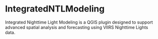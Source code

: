 # IntegratedNTLModeling
Integrated Nighttime Light Modeling is a QGIS plugin designed to support advanced spatial analysis and forecasting using VIIRS Nighttime Lights data.
